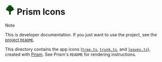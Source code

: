 # <img src="../icon.svg" width="32" height="32" alt="All Trees Tracker icon"></img> Prism Icons

> [!NOTE]
> This is developer documentation. If you just want to use the project, see the
> [project `README`](/README.md).

This directory contains the app icons ([`tree.ts`](tree.ts),
[`trunk.ts`](trunk.ts), and [`leaves.ts`](leaves.ts)), created with
[Prism](https://github.com/Pistonite/prism). See Prism's `README` for rendering
instructions.
